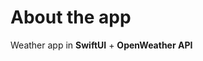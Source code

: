 <h1>About the app</h1>

Weather app in <b>SwiftUI</b> + <b>OpenWeather API</b>

<!--<h4><a href="https://user-images.githubusercontent.com/6122888/185783570-99df2d1a-be6a-4012-adb6-56b7ef6ab805.mov" target="_blank">Download video demo</a><br></h4>

<img src="https://user-images.githubusercontent.com/6122888/185783891-6251e3fd-a403-4faf-99a7-61c29875050e.png" width="270" height="600">-->
